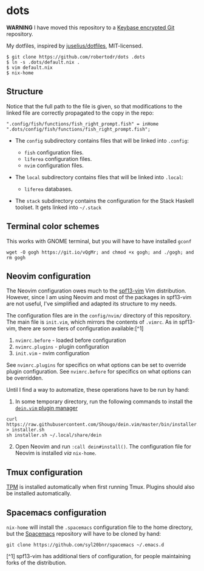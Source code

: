 # dots

**WARNING** I have moved this repository to a [Keybase encrypted Git](https://keybase.io/blog/encrypted-git-for-everyone) repository.

My dotfiles, inspired by [juselius/dotfiles](https://github.com/juselius/dotfiles), MIT-licensed.

    $ git clone https://github.com/robertodr/dots .dots
    $ ln -s .dots/default.nix .
    $ vim default.nix
    $ nix-home

## Structure

Notice that the full path to the file is given, so that modifications to the linked
file are correctly propagated to the copy in the repo:

```
".config/fish/functions/fish_right_prompt.fish" = inHome ".dots/config/fish/functions/fish_right_prompt.fish";
```

- The `config` subdirectory contains files that will be linked into `.config`:
  - `fish` configuration files.
  - `liferea` configuration files.
  - `nvim` configuration files.

- The `local` subdirectory contains files that will be linked into `.local`:
  - `liferea` databases.

- The `stack` subdirectory contains the configuration for the Stack Haskell
  toolset. It gets linked into `~/.stack`

## Terminal color schemes

This works with GNOME terminal, but you will have to have installed `gconf`
```
wget -O gogh https://git.io/vQgMr; and chmod +x gogh; and ./gogh; and rm gogh
```

## Neovim configuration

The Neovim configuration owes much to the [spf13-vim] Vim distribution.
However, since I am using Neovim and most of the packages in spf13-vim are not useful,
I've simplified and adapted its structure to my needs.

The configuration files are in the `config/nvim/` directory of this repository.
The main file is `init.vim`, which mirrors the contents of `.vimrc`.
As in spf13-vim, there are some tiers of configuration available:[^1]

1. `nvimrc.before` - loaded before configuration
2. `nvimrc.plugins` - plugin configuration
3. `init.vim` - nvim configuration

See `nvimrc.plugins` for specifics on what options can be set to override plugin configuration. See `nvimrc.before` for specifics
on what options can be overridden.

Until I find a way to automatize, these operations have to be run by hand:

1. In some temporary directory, run the following commands to install the [`dein.vim` plugin manager]
```
curl https://raw.githubusercontent.com/Shougo/dein.vim/master/bin/installer.sh > installer.sh
sh installer.sh ~/.local/share/dein
```
2. Open Neovim and run `:call dein#install()`. The configuration file for Neovim is installed _via_ `nix-home`.

## Tmux configuration

[TPM](https://github.com/tmux-plugins/tpm) is installed automatically when
first running Tmux. Plugins should also be installed automatically.

## Spacemacs configuration

`nix-home` will install the `.spacemacs` configuration file to the home
directory, but the [Spacemacs](http://spacemacs.org/#) repository will have to be cloned by hand:
```
git clone https://github.com/syl20bnr/spacemacs ~/.emacs.d
```

[^1] spf13-vim has additional tiers of configuration, for people maintaining forks of the distribution.

[spf13-vim]: http://vim.spf13.com/
[`dein.vim` plugin manager]: https://github.com/Shougo/dein.vim

